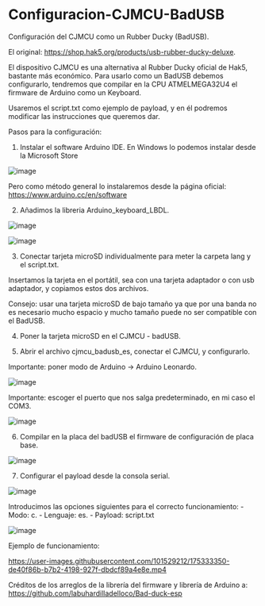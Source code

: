 # Configuracion-CJMCU-BadUSB
Configuración del CJMCU como un Rubber Ducky (BadUSB).

El original: https://shop.hak5.org/products/usb-rubber-ducky-deluxe.

El dispositivo CJMCU es una alternativa al Rubber Ducky oficial de Hak5, bastante más económico.
Para usarlo como un BadUSB debemos configurarlo, tendremos que compilar en la CPU ATMELMEGA32U4 el firmware de Arduino como un Keyboard.

Usaremos el script.txt como ejemplo de payload, y en él podremos modificar las instrucciones que queremos dar.

Pasos para la configuración:

1. Instalar el software Arduino IDE.
  En Windows lo podemos instalar desde la Microsoft Store
  
  ![image](https://user-images.githubusercontent.com/101529212/175328917-07a21dac-8861-4054-b542-848f78368ace.png)
 
  Pero como método general lo instalaremos desde la página oficial: https://www.arduino.cc/en/software
  
  
2. Añadimos la libreria Arduino_keyboard_LBDL.

![image](https://user-images.githubusercontent.com/101529212/175327190-2652fbb7-8f12-4f89-b0e6-7b94a47b2096.png)

![image](https://user-images.githubusercontent.com/101529212/175327293-6487e54a-da16-4a99-a813-f5f1eb67766b.png)

3. Conectar tarjeta microSD individualmente para meter la carpeta lang y el script.txt.

  Insertamos la tarjeta en el portátil, sea con una tarjeta adaptador o con usb adaptador, y copiamos estos dos archivos.
  
  Consejo: usar una tarjeta microSD de bajo tamaño ya que por una banda no es necesario mucho espacio y mucho tamaño puede no ser compatible con el BadUSB.

4. Poner la tarjeta microSD en el CJMCU - badUSB.

5. Abrir el archivo cjmcu_badusb_es, conectar el CJMCU, y configurarlo.
  
  Importante: poner modo de Arduino -> Arduino Leonardo.
  
![image](https://user-images.githubusercontent.com/101529212/175327727-9d00b22f-e8b0-465f-a869-ed8e51dddc1e.png)

  Importante: escoger el puerto que nos salga predeterminado, en mi caso el COM3.
  
![image](https://user-images.githubusercontent.com/101529212/175327837-f990dafe-693b-445b-83f9-d6ff117d37c2.png)

6. Compilar en la placa del badUSB el firmware de configuración de placa base.

![image](https://user-images.githubusercontent.com/101529212/175327960-64f3bf8e-64f1-4392-9ad3-b194096cb903.png)

7. Configurar el payload desde la consola serial.

![image](https://user-images.githubusercontent.com/101529212/175328317-0c129ebc-1577-4bef-95b8-5dd4569893de.png)

  Introducimos las opciones siguientes para el correcto funcionamiento: 
    - Modo: c.
    - Lenguaje: es.
    - Payload: script.txt
    
![image](https://user-images.githubusercontent.com/101529212/175328343-aa966e8d-ed88-4b88-89c0-0c0beb450940.png)

Ejemplo de funcionamiento:

https://user-images.githubusercontent.com/101529212/175333350-de40f86b-b7b2-4198-927f-dbdcf89a4e8e.mp4




Créditos de los arreglos de la librería del firmware y librería de Arduino a: https://github.com/labuhardilladelloco/Bad-duck-esp
